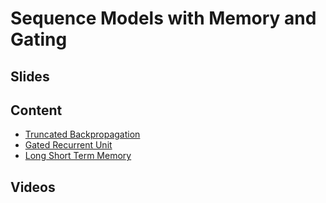 # Sequence Models with Memory and Gating

## Slides

## Content

* [Truncated Backpropagation](http://en.diveintodeeplearning.org/chapter_recurrent-neural-networks/bptt.html)
* [Gated Recurrent Unit](http://en.diveintodeeplearning.org/chapter_recurrent-neural-networks/gru.html)
* [Long Short Term Memory](http://en.diveintodeeplearning.org/chapter_recurrent-neural-networks/lstm.html)

## Videos
